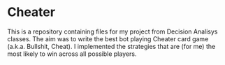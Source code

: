 # Cheater

This is a repository containing files for my project from Decision Analisys classes. The aim was to write the best bot playing Cheater card game (a.k.a. Bullshit, Cheat). I implemented the strategies that are (for me) the most likely to win across all possible players.
